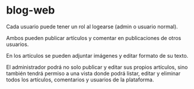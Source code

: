 # blog-web

Cada usuario puede tener un rol al logearse (admin o usuario normal).

Ambos pueden publicar artículos y comentar en publicaciones de otros usuarios.

En los artículos se pueden adjuntar imágenes y editar formato de su texto.

El administrador podrá no solo publicar y editar sus propios artículos, sino también tendrá permiso a una vista donde podrá listar, editar y eliminar todos los artículos, comentarios y usuarios de la plataforma.

